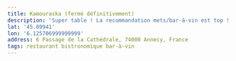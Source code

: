 ```yaml
---
title: Kamouraska (fermé définitivement)
description: 'Super table ! La recommandation mets/bar-à-vin est top ! Service ultra sympathique.'
lat: '45.89941'
lon: '6.125706999999999'
address: 6 Passage de la Cathédrale, 74000 Annecy, France
tags: restaurant bistronomique bar-à-vin
---
```

